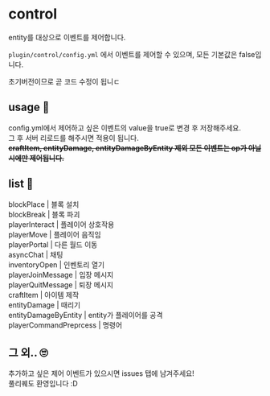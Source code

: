 # control
entity를 대상으로 이벤트를 제어합니다.

`plugin/control/config.yml` 에서 이벤트를 제어할 수 있으며, 모든 기본값은 false입니다.

초기버전이므로 곧 코드 수정이 됩니ㄷ

## usage 🎫

config.yml에서 제어하고 싶은 이벤트의 value을 true로 변경 후 저장해주세요.  
그 후 서버 리로드를 해주시면 적용이 됩니다.  
~~**craftItem, entityDamage, entityDamageByEntity 제외 모든 이벤트는 op가 아닐시에만 제어됩니다.**~~   

## list 📂

blockPlace | 블록 설치  
blockBreak | 블록 파괴  
playerInteract | 플레이어 상호작용  
playerMove | 플레이어 음직임  
playerPortal | 다른 월드 이동  
asyncChat | 채팅  
inventoryOpen | 인벤토리 열기  
playerJoinMessage | 입장 메시지  
playerQuitMessage | 퇴장 메시지  
craftItem | 아이템 제작  
entityDamage | 때리기  
entityDamageByEntity | entity가 플레이어를 공격  
playerCommandPreprcess | 명령어  

## 그 외.. 🙄

추가하고 싶은 제어 이벤트가 있으시면 issues 탭에 남겨주세요!  
풀리퀘도 환영입니다 :D  

